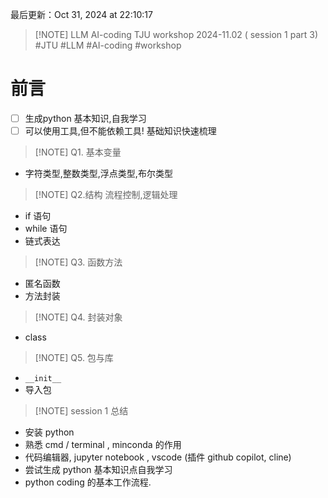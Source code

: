 最后更新：Oct 31, 2024 at 22:10:17

> [!NOTE] LLM AI-coding TJU workshop 2024-11.02 ( session 1 part 3)
#JTU  #LLM #AI-coding #workshop

# 前言

 - [ ] 生成python 基本知识,自我学习
 - [ ] 可以使用工具,但不能依赖工具! 基础知识快速梳理
 
>[!NOTE] Q1. 基本变量
- 字符类型,整数类型,浮点类型,布尔类型

>[!NOTE] Q2.结构 流程控制,逻辑处理
- if 语句
- while 语句
- 链式表达

> [!NOTE] Q3. 函数方法 
- 匿名函数
- 方法封装

> [!NOTE] Q4. 封装对象
- class 

> [!NOTE] Q5. 包与库
- `__init__`
- 导入包

> [!NOTE] session 1 总结
- 安装 python 
- 熟悉 cmd / terminal , minconda 的作用
- 代码编辑器, jupyter notebook , vscode (插件 github copilot, cline)
- 尝试生成 python 基本知识点自我学习
- python coding 的基本工作流程. 